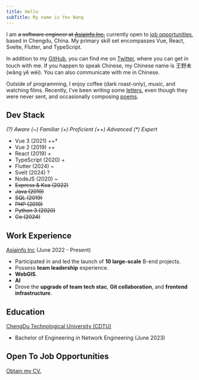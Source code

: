 ```yaml
---
title: Hello
subTitle: My name is Yev Wang
---
```


I am ~~a software engineer at [Asiainfo Inc.](https://asiainfo.com)~~ currently open to [job opportunities](mailto:yevwang@qq.com), based in Chengdu, China. My primary skill set encompasses Vue, React, Svelte, Flutter, and TypeScript.

In addition to my [GitHub](https://github.com/wangyewei), you can find me on [Twitter](https://twitter.com/yev_wang), where you can get in touch with me. If you happen to speak Chinese, my Chinese name is 王野未 (wǎng yě wèi). You can also communicate with me in Chinese.

Outside of programming, I enjoy coffee (dark roast-only), music, and watching films. Recently, I've been writing some [letters](#), even though they were never sent, and occasionally composing [poems](#).

## Dev Stack

_(?) Aware (~) Familiar (+) Proficient (++) Advanced (\*) Expert_

- Vue 3 (2021) ++\*
- Vue 2 (2019) ++
- React (2019) +
- TypeScript (2020) +
- Flutter (2024) ~
- Svelt (2024) ?
- NodeJS (2020) ~
- ~~Express & Koa (2022)~~
- ~~Java (2019)~~
- ~~SQL (2019)~~
- ~~PHP (2019)~~
- ~~Python 3 (2020)~~
- ~~Go (2024)~~

## Work Experience

[Asiainfo Inc](https://asiainfo.com) (June 2022 - Present)

- Participated in and led the launch of **10 large-scale** B-end projects.
- Possess **team leadership** experience.
- **WebGIS**.
- **AI**
- Drove the **upgrade of team tech stac**, **Git collaboration**, and **frontend infrastructure**.

## Education

[ChengDu Technological University (CDTU)](https://www.cdtu.edu.cn/)

- Bachelor of Engineering in Network Engineering (June 2023)

## Open To Job Opportunities

[Obtain my CV.](mailto:yevwang@qq.com)
